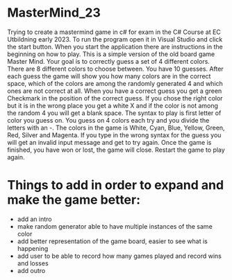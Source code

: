 # MasterMind_23
 Trying to create a mastermind game in c# for exam in the C# Course at EC Utbildning early 2023. 
 To run the program open it in Visual Studio and click the start button. 
 When you start the application there are instructions in the beginning on how to play. 
 This is a simple version of the old board game Master Mind.
 Your goal is to correctly guess a set of 4 different colors. 
 There are 8 different colors to choose between.
 You have 10 guesses.
 After each guess the game will show you how many colors are in the correct space, which of the colors are among the randomly generated 4 and which ones are not correct at all. 
 When you have a correct guess you get a green Checkmark in the position of the correct guess. If you chose the right color but it is in the wrong place you get a white X and if the color is not among the random 4 you will get a blank space. 
 The syntax to play is first letter of color you guess on. You guess on 4 colors each try and you divide the letters with an -. The colors in the game is White, Cyan, Blue, Yellow, Green, Red, Silver and Magenta.
 If you type in the wrong syntax for the guess you will get an invalid input message and get to try again. Once the game is finished, you have won or lost, the game will close. 
 Restart the game to play again. 
# Things to add in order to expand and make the game better:
 * add an intro
 * make random generator able to have multiple instances of the same color
 * add better representation of the game board, easier to see what is happening
 * add user to be able to record how many games played and record wins and losses
 * add outro
